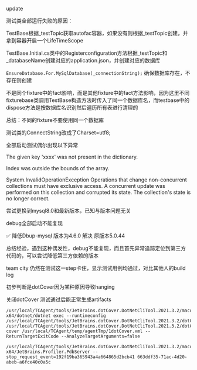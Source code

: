 update

测试类全部运行失败的原因：

TestBase根据\_testTopic获取autofac容器，如果没有则根据\_testTopic创建，并拿到容器开启一个LifeTimeScope

TestBase.Initial.cs类中的Registerconfiguration方法根据\_testTopic和_databaseName创建对应的application.json，并创建对应的数据库

```EnsureDatabase.For.MySqlDatabase(_connectionString);``` 确保数据库存在，不存在则创建

不是同个fixture中的fact影响，而是其他fixture中的fact方法影响，因为这里不同fixturebase类调用TestBase构造方法时传入了同一个数据库名，而testbase中的dispose方法是按数据库名识别然后遍历所有表进行清理的

总结：不同的fixture不要使用同一个数据库



测试类的ConnectString改成了Charset=utf8;



全部启动测试偶尔出现以下异常

The given key 'xxxx' was not present in the dictionary.

Index was outside the bounds of the array.

System.InvalidOperationException
Operations that change non-concurrent collections must have exclusive access. A concurrent update was performed on this collection and corrupted its state. The collection's state is no longer correct.

尝试更换到mysql8.0和最新版本，已知与版本问题无关

debug全部启动不能复现

✅ 降低Dbup-mysql 版本为4.6.0 解决 原版本5.0.44

总结经验，遇到这种偶发性，debug不能复现，而且首先异常追踪定位到第三方代码的，可以尝试降低第三方依赖的版本



team city 仍然在测试这一step卡住，显示测试用例均通过，对比其他人的build log

初步判断是dotCover因为某种原因导致hanging

关闭dotCover 测试通过后能正常生成artifacts

```
/usr/local/TCAgent/tools/JetBrains.dotCover.DotNetCliTool.2021.3.2/macos-x64/dotnet/dotnet exec --runtimeconfig /usr/local/TCAgent/tools/JetBrains.dotCover.DotNetCliTool.2021.3.2/dotCover.unix.runtimeconfig.json /usr/local/TCAgent/tools/JetBrains.dotCover.DotNetCliTool.2021.3.2/dotCover.exe cover /usr/local/TCAgent/temp/agentTmp/1dotCover.xml --ReturnTargetExitCode --AnalyzeTargetArguments=false
```

```
/usr/local/TCAgent/tools/JetBrains.dotCover.DotNetCliTool.2021.3.2/macos-x64/JetBrains.Profiler.PdbServer --stop_request_event=192f19ba365943a4a664865d2bcb41 663ddf35-71ac-4d20-abeb-a6fce40c0a5c
```